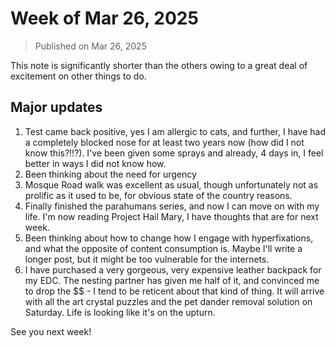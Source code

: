 # Week of Mar 26, 2025

> Published on Mar 26, 2025

This note is significantly shorter than the others owing to a great deal of excitement on other things to do.

## Major updates

1. Test came back positive, yes I am allergic to cats, and further, I have had a completely blocked nose for at least two years now (how did I not know this?!!?). I've been given some sprays and already, 4 days in, I feel better in ways I did not know how.
2. Been thinking about the need for urgency
3. Mosque Road walk was excellent as usual, though unfortunately not as prolific as it used to be, for obvious state of the country reasons.
4. Finally finished the parahumans series, and now I can move on with my life. I'm now reading Project Hail Mary, I have thoughts that are for next week.
5. Been thinking about how to change how I engage with hyperfixations, and what the opposite of content consumption is. Maybe I'll write a longer post, but it might be too vulnerable for the internets.
6. I have purchased a very gorgeous, very expensive leather backpack for my EDC. The nesting partner has given me half of it, and convinced me to drop the $$ - I tend to be reticent about that kind of thing. It will arrive with all the art crystal puzzles and the pet dander removal solution on Saturday. Life is looking like it's on the upturn.

See you next week!
